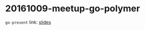 20161009-meetup-go-polymer
==========================

`go-present` link: [slides](http://talks.godoc.org/github.com/sbinet/talks/2016/20161009-meetup-go-polymer/talk.slide)

